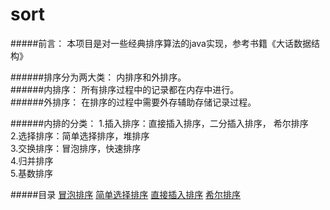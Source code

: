 # sort
#####前言：
本项目是对一些经典排序算法的java实现，参考书籍《大话数据结构》

######排序分为两大类：
内排序和外排序。  
######内排序：
所有排序过程中的记录都在内存中进行。  
######外排序：
在排序的过程中需要外存辅助存储记录过程。  

######内排的分类：
1.插入排序：直接插入排序，二分插入排序， 希尔排序  
2.选择排序：简单选择排序，堆排序  
3.交换排序：冒泡排序，快速排序  
4.归并排序  
5.基数排序  

#####目录
[冒泡排序](/src/com/demo/BubbleSort.java)
[简单选择排序](/src/com/demo/SimpleSelectoinSort.java)
[直接插入排序](/src/com/demo/InsertSort.java)
[希尔排序](/src/com/demo/ShellSort.java)